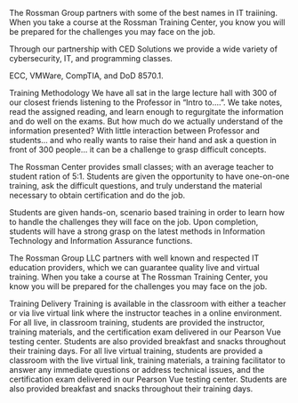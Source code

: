 The Rossman Group partners with some of the best names in IT traiining. When you take a course at the Rossman Training Center, you know you will be prepared for the challenges you may face on the job.

Through our partnership with CED Solutions we provide a wide variety of cybersecurity, IT, and programming classes.


 ECC, VMWare, CompTIA, and DoD 8570.1.


 Training Methodology
We have all sat in the large lecture hall with 300 of our closest friends listening to the Professor in “Intro to….”. We take notes, read the assigned reading, and learn enough to regurgitate the information and do well on the exams. But how much do we actually understand of the information presented? With little interaction between Professor and students… and who really wants to raise their hand and ask a question in front of 300 people… it can be a challenge to grasp difficult concepts.

The Rossman Center provides small classes; with an average teacher to student ration of 5:1. Students are given the opportunity to have one-on-one training, ask the difficult questions, and truly understand the material necessary to obtain certification and do the job.

Students are given hands-on, scenario based training in order to learn how to handle the challenges they will face on the job. Upon completion, students will have a strong grasp on the latest methods in Information Technology and Information Assurance functions.

The Rossman Group LLC partners with well known and respected IT education providers, which we can guarantee quality live and virtual training. When you take a course at The Rossman Training Center, you know you will be prepared for the challenges you may face on the job.



Training Delivery
Training is available in the classroom with either a teacher or via live virtual link where the instructor teaches in a online environment.
For all live, in classroom training, students are provided the instructor, training materials, and the certification exam delivered in our Pearson Vue testing center. Students are also provided breakfast and snacks throughout their training days.
For all live virtual training, students are provided a classroom with the live virtual link, training materials, a training facilitator to answer any immediate questions or address technical issues, and the certification exam delivered in our Pearson Vue testing center. Students are also provided breakfast and snacks throughout their training days.
